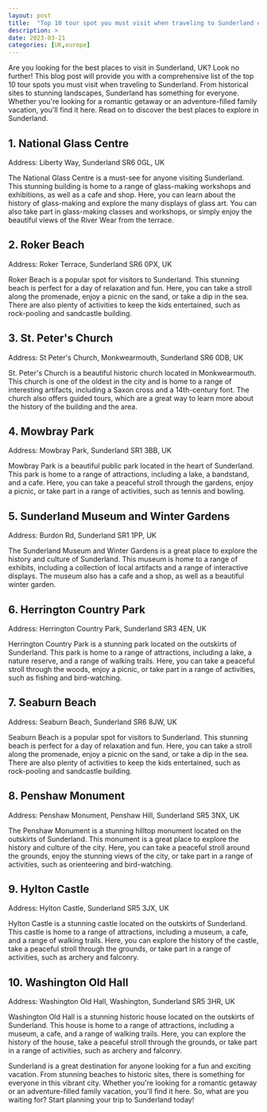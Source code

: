 ```yaml
---
layout: post
title:  "Top 10 tour spot you must visit when traveling to Sunderland of UK"
description: >
date: 2023-03-21
categories: [UK,europe]
---
```


Are you looking for the best places to visit in Sunderland, UK? Look no further! This blog post will provide you with a comprehensive list of the top 10 tour spots you must visit when traveling to Sunderland. From historical sites to stunning landscapes, Sunderland has something for everyone. Whether you're looking for a romantic getaway or an adventure-filled family vacation, you'll find it here. Read on to discover the best places to explore in Sunderland. 

## 1. National Glass Centre

Address: Liberty Way, Sunderland SR6 0GL, UK

The National Glass Centre is a must-see for anyone visiting Sunderland. This stunning building is home to a range of glass-making workshops and exhibitions, as well as a cafe and shop. Here, you can learn about the history of glass-making and explore the many displays of glass art. You can also take part in glass-making classes and workshops, or simply enjoy the beautiful views of the River Wear from the terrace. 

## 2. Roker Beach

Address: Roker Terrace, Sunderland SR6 0PX, UK

Roker Beach is a popular spot for visitors to Sunderland. This stunning beach is perfect for a day of relaxation and fun. Here, you can take a stroll along the promenade, enjoy a picnic on the sand, or take a dip in the sea. There are also plenty of activities to keep the kids entertained, such as rock-pooling and sandcastle building. 

## 3. St. Peter's Church

Address: St Peter's Church, Monkwearmouth, Sunderland SR6 0DB, UK

St. Peter's Church is a beautiful historic church located in Monkwearmouth. This church is one of the oldest in the city and is home to a range of interesting artifacts, including a Saxon cross and a 14th-century font. The church also offers guided tours, which are a great way to learn more about the history of the building and the area. 

## 4. Mowbray Park

Address: Mowbray Park, Sunderland SR1 3BB, UK

Mowbray Park is a beautiful public park located in the heart of Sunderland. This park is home to a range of attractions, including a lake, a bandstand, and a cafe. Here, you can take a peaceful stroll through the gardens, enjoy a picnic, or take part in a range of activities, such as tennis and bowling. 

## 5. Sunderland Museum and Winter Gardens

Address: Burdon Rd, Sunderland SR1 1PP, UK

The Sunderland Museum and Winter Gardens is a great place to explore the history and culture of Sunderland. This museum is home to a range of exhibits, including a collection of local artifacts and a range of interactive displays. The museum also has a cafe and a shop, as well as a beautiful winter garden. 

## 6. Herrington Country Park

Address: Herrington Country Park, Sunderland SR3 4EN, UK

Herrington Country Park is a stunning park located on the outskirts of Sunderland. This park is home to a range of attractions, including a lake, a nature reserve, and a range of walking trails. Here, you can take a peaceful stroll through the woods, enjoy a picnic, or take part in a range of activities, such as fishing and bird-watching. 

## 7. Seaburn Beach

Address: Seaburn Beach, Sunderland SR6 8JW, UK

Seaburn Beach is a popular spot for visitors to Sunderland. This stunning beach is perfect for a day of relaxation and fun. Here, you can take a stroll along the promenade, enjoy a picnic on the sand, or take a dip in the sea. There are also plenty of activities to keep the kids entertained, such as rock-pooling and sandcastle building. 

## 8. Penshaw Monument

Address: Penshaw Monument, Penshaw Hill, Sunderland SR5 3NX, UK

The Penshaw Monument is a stunning hilltop monument located on the outskirts of Sunderland. This monument is a great place to explore the history and culture of the city. Here, you can take a peaceful stroll around the grounds, enjoy the stunning views of the city, or take part in a range of activities, such as orienteering and bird-watching. 

## 9. Hylton Castle

Address: Hylton Castle, Sunderland SR5 3JX, UK

Hylton Castle is a stunning castle located on the outskirts of Sunderland. This castle is home to a range of attractions, including a museum, a cafe, and a range of walking trails. Here, you can explore the history of the castle, take a peaceful stroll through the grounds, or take part in a range of activities, such as archery and falconry. 

## 10. Washington Old Hall

Address: Washington Old Hall, Washington, Sunderland SR5 3HR, UK

Washington Old Hall is a stunning historic house located on the outskirts of Sunderland. This house is home to a range of attractions, including a museum, a cafe, and a range of walking trails. Here, you can explore the history of the house, take a peaceful stroll through the grounds, or take part in a range of activities, such as archery and falconry. 

Sunderland is a great destination for anyone looking for a fun and exciting vacation. From stunning beaches to historic sites, there is something for everyone in this vibrant city. Whether you're looking for a romantic getaway or an adventure-filled family vacation, you'll find it here. So, what are you waiting for? Start planning your trip to Sunderland today!